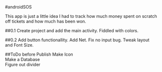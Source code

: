 #androidSOS


This app is just a little idea I had to track how much money spent on scratch off tickets and how much has been won.

##0.1
Create project and add the main activity. Fiddled with colors.

##0.2
Add button functionallity. Add Net. Fix no input bug. Tweak layout and Font Size.

##ToDo before Publish
Make Icon  
Make a Database  
Figure out divider  
